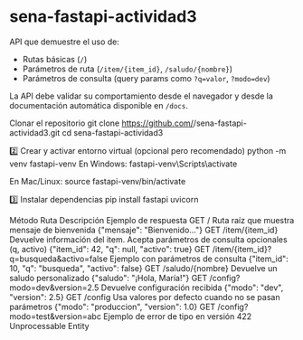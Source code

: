 # sena-fastapi-actividad3

API que demuestre el uso de:
- Rutas básicas (`/`)
- Parámetros de ruta (`/item/{item_id}`, `/saludo/{nombre}`)
- Parámetros de consulta (query params como `?q=valor`, `?modo=dev`)

La API debe validar su comportamiento desde el navegador y desde la documentación automática disponible en `/docs`.

Clonar el repositorio
git clone https://github.com/<tu-usuario>/sena-fastapi-actividad3.git
cd sena-fastapi-actividad3

2️⃣ Crear y activar entorno virtual (opcional pero recomendado)
python -m venv fastapi-venv
En Windows:
fastapi-venv\Scripts\activate

En Mac/Linux:
source fastapi-venv/bin/activate

3️⃣ Instalar dependencias
pip install fastapi uvicorn

Método	Ruta	Descripción	Ejemplo de respuesta
GET	/	Ruta raíz que muestra mensaje de bienvenida	{"mensaje": "Bienvenido..."}
GET	/item/{item_id}	Devuelve información del item. Acepta parámetros de consulta opcionales (q, activo)	{"item_id": 42, "q": null, "activo": true}
GET	/item/{item_id}?q=busqueda&activo=false	Ejemplo con parámetros de consulta	{"item_id": 10, "q": "busqueda", "activo": false}
GET	/saludo/{nombre}	Devuelve un saludo personalizado	{"saludo": "¡Hola, María!"}
GET	/config?modo=dev&version=2.5	Devuelve configuración recibida	{"modo": "dev", "version": 2.5}
GET	/config	Usa valores por defecto cuando no se pasan parámetros	{"modo": "produccion", "version": 1.0}
GET	/config?modo=test&version=abc	Ejemplo de error de tipo en versión	422 Unprocessable Entity
